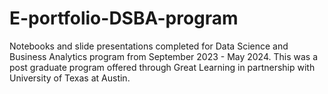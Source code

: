 # E-portfolio-DSBA-program
Notebooks and slide presentations completed for Data Science and Business Analytics program from September 2023 - May 2024.
This was a post graduate program offered through Great Learning in partnership with University of Texas at Austin.
